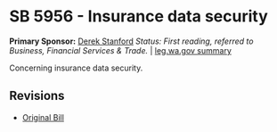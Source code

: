 # SB 5956 - Insurance data security
**Primary Sponsor:** [Derek Stanford](/person/leg/derek.stanford.md)
*Status: First reading, referred to Business, Financial Services & Trade.* | [leg.wa.gov summary](https://app.leg.wa.gov/billsummary?BillNumber=5956&Year=2021)

Concerning insurance data security.

## Revisions
* [Original Bill](1/)